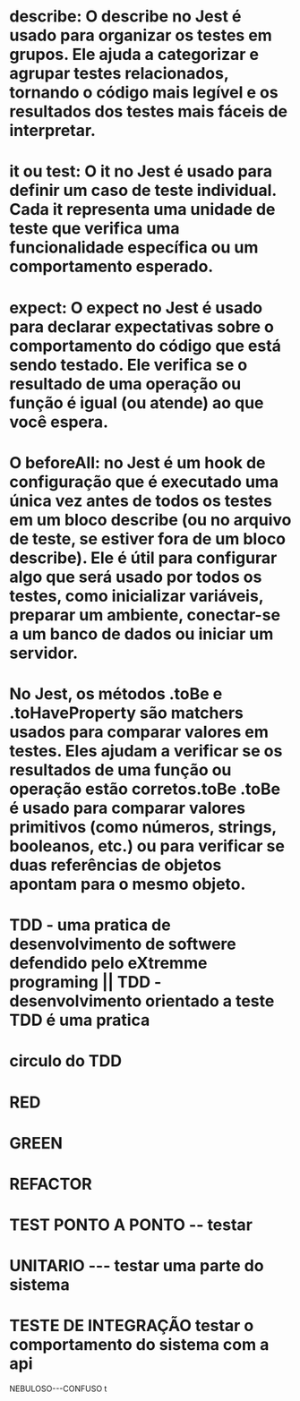 



# describe: O describe no Jest é usado para organizar os testes em grupos. Ele ajuda a categorizar e agrupar testes relacionados, tornando o código mais legível e os resultados dos testes mais fáceis de interpretar.

# it ou test: O it no Jest é usado para definir um caso de teste individual. Cada it representa uma unidade de teste que verifica uma funcionalidade específica ou um comportamento esperado.

# expect: O expect no Jest é usado para declarar expectativas sobre o comportamento do código que está sendo testado. Ele verifica se o resultado de uma operação ou função é igual (ou atende) ao que você espera. 

# O beforeAll: no Jest é um hook de configuração que é executado uma única vez antes de todos os testes em um bloco describe (ou no arquivo de teste, se estiver fora de um bloco describe). Ele é útil para configurar algo que será usado por todos os testes, como inicializar variáveis, preparar um ambiente, conectar-se a um banco de dados ou iniciar um servidor.

# No Jest, os métodos .toBe e .toHaveProperty são matchers usados para comparar valores em testes. Eles ajudam a verificar se os resultados de uma função ou operação estão corretos.toBe .toBe é usado para comparar valores primitivos (como números, strings, booleanos, etc.) ou para verificar se duas referências de objetos apontam para o mesmo objeto.

# TDD - uma pratica de desenvolvimento de softwere  defendido pelo eXtremme programing || TDD - desenvolvimento orientado a teste  TDD  é uma pratica 
# circulo do TDD 
# RED 
# GREEN
# REFACTOR


# TEST PONTO A PONTO -- testar 
# UNITARIO  ---  testar uma parte do sistema 
# TESTE DE INTEGRAÇÃO  testar o comportamento do sistema com a api

NEBULOSO---CONFUSO t